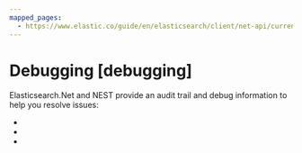 ```yaml
---
mapped_pages:
  - https://www.elastic.co/guide/en/elasticsearch/client/net-api/current/debugging.html
---
```


# Debugging [debugging]

Elasticsearch.Net and NEST provide an audit trail and debug information to help you resolve issues:

* [](audit-trail.md)
* [](debug-information.md)
* [](debug-mode.md)


